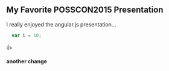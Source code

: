 ## My Favorite POSSCON2015 Presentation

I really enjoyed the angular.js presentation...

```javascript
  var i = 10;
  ```

:+1:

**another change**

